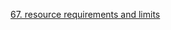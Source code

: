 [67. resource requirements and limits](https://www.udemy.com/course/certified-kubernetes-administrator-with-practice-tests/learn/lecture/14298678#questions/18599048)
